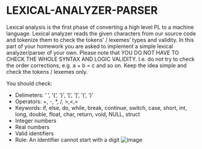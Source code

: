 # LEXICAL-ANALYZER-PARSER
Lexical analysis is the first phase of converting a high level PL to a machine language. Lexical analyzer reads the given characters from our source code and tokenize them to check the tokens’ / lexemes’ types and validity. In this part of your homework you are asked to implement a simple lexical analyzer/parser of your own. Please note that YOU DO NOT HAVE TO CHECK THE WHOLE SYNTAX AND LOGIC VALIDITY. I.e. do not try to check the order corrections, e.g. a + b = c and so on. Keep the idea simple and check the tokens / lexemes only.

You should check:
- Delimeters: ‘ ‘, ‘{‘, ‘}’, ‘[‘, ‘]’, ‘(‘, ‘)’
- Operators: +, -, *, /, >,<,=
- Keywords: if, else, do, while, break, continue, switch, case, short, int, long, double, float, char, return, void, NULL, struct
- Integer numbers
- Real numbers
- Valid identifiers
- Rule: An identifier cannot start with a digit
![image](https://user-images.githubusercontent.com/64929089/114410222-de8a7800-9bb3-11eb-8251-c2ab4a1e3958.png)
